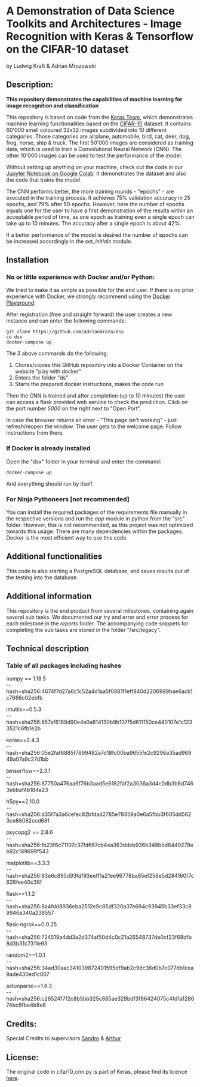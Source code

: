 
# A Demonstration of Data Science Toolkits and Architectures - Image Recognition with Keras & Tensorflow on the CIFAR-10 dataset
by Ludwig Kraft & Adrian Mrozowski

## Description: 

**This repository demonstrates the capabilities of machine learning for image recognition and classification**

This repository is based on code from the [Keras Team](https://github.com/keras-team), which demonstrates machine learning functionalities based on the [CIFAR-10](https://www.cs.toronto.edu/~kriz/cifar.html) dataset.
It contains 60'000 small coloured 32x32 images subdivided into 10 different categories.
Those categories are airplane, automobile, bird, cat, deer, dog, frog, horse, ship & truck.
The first 50'000 images are considered as training data, which is used to train a Convolutional Neural Network (CNN).
The other 10'000 images can be used to test the performance of the model.

Without setting up anything on your machine, check out the code in our [Jupyter Notebook on Google Colab](https://colab.research.google.com/drive/1z95gJROm3aU2PaN4z1jZooFMTTbeSMz-?usp=sharing). It demonstrates the dataset and also the code that trains the model.

The CNN performs better, the more training rounds - "epochs" - are executed in the training process.
It achieves 75% validation accuracy in 25 epochs, and 79% after 50 epochs.
However, here the number of epochs equals one for the user to have a first demonstration of the results within an acceptable period of time, as one epoch as training even a single epoch can take up to 10 minutes. The accuracy after a single epoch is about 42%.

If a better performance of the model is desired the number of epochs can be increased accordingly in the *set_initials* module.


## Installation

### No or little experience with Docker and/or Python:

We tried to make it as simple as possible for the end user. If there is no prior experience with Docker, we strongly recommend using the [Docker Playground](https://labs.play-with-docker.com/).

After registration (free and straight forward) the user creates a new instance and can enter the following commands:

```
git clone https://github.com/adrianmrozo/dsx
cd dsx
docker-compose up
```

The 3 above commands do the following: 
1. Clones/copies this GitHub repository into a Docker Container on the website "play with docker"
2. Enters the folder "ds"
3. Starts the prepared docker instructions, makes the code run

Then the CNN is trained and after completion (up to 10 minutes) the user can access a flask provided web service to check the prediction.
Click on the port number *5000* on the right next to "Open Port".

In case the browser returns an error - "This page isn’t working" - just refresh/reopen the window.
The user gets to the welcome page. Follow instructions from there.



### If Docker is already installed

Open the "dsx" folder  in your terminal and enter the command:
```
docker-compose up
```
And everything should run by itself.

### For Ninja Pythoneers [not recommended]

You can install the required packages of the requirements file manually in the respective versions and run the *app* module in python from the "src" folder. However, this is not recommended, as this project was not optimized towards this usage. There are many dependencies within the packages. Docker is the most efficient way to use this code.


## Additional functionalities

This code is also starting a PostgreSQL database, and saves results out of the testing into the database.


## Additional information

This repository is the end product from several milestones, containing again several sub tasks. 
We documented our try and error and error process for each milestone in the *reports* folder. The accompanying code snippets for completing the sub tasks are stored in the folder "/src/legacy".


## Technical description

### Table of all packages including hashes

numpy == 1.18.5 \
    --hash=sha256:4674f7d27a6c1c52a4d1aa5f0881f1eff840d2206989bae6acb1c7668c02ebfb

imutils==0.5.3 \
    --hash=sha256:857af6169d90e4a0a814130b9b107f5d611150ce440107e1c1233521c6fb1e2b

keras==2.4.3 \
    --hash=sha256:05e2faf6885f7899482a7d18fc00ba9655fe2c9296a35ad96949a07a9c27d1bb

tensorflow==2.3.1 \
    --hash=sha256:87750a476aa6f76b3aad5e6182faf2a3036a3d4c0db3b6d7463ebbaf4b184a23

h5py==2.10.0 \
    --hash=sha256:d35f7a3a6cefec82bfdad2785e78359a0e6a5fbb3f605dd5623ce88082ccd681

psycopg2 == 2.8.6 \
    --hash=sha256:fb23f6c71107c37fd667cb4ea363ddeb936b348bbd6449278eb92c189699f543

matplotlib==3.3.3 \
    --hash=sha256:83e6c895d93fdf93eeff1a21ee96778ba65ef258e5d284160f7c628fee40c38f

flask==1.1.2 \
    --hash=sha256:8a4fdd8936eba2512e9c85df320a37e694c93945b33ef33c89946a340a238557

flask-ngrok==0.0.25 \
    --hash=sha256:724519a4dd3a2d374af50d4c0c21a26548737de0cf23f68dfb8d3b31c7311e93

random2==1.0.1 \
    --hash=sha256:34ad30aac341039872401595df9ab2c9dc36d0b7c077db1cea9ade430ed1c007

astunparse==1.6.3 \
    --hash=sha256:c2652417f2c8b5bb325c885ae329bdf3f86424075c4fd1a128674bc6fba4b8e8

## Credits: 
Special Credits to supervisors [Sandro](https://github.com/sandroci) & [Arthur](https://github.com/habichta)

## License:
The original code in cifar10_cnn.py is part of Keras, please find its licence [here](https://github.com/keras-team/keras/blob/master/LICENSE).
